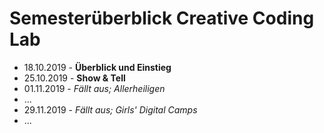 # Semesterüberblick Creative Coding Lab

* 18.10.2019 - **Überblick und Einstieg**
* 25.10.2019 - **Show & Tell**
* 01.11.2019 - *Fällt aus; Allerheiligen*
* ...
* 29.11.2019 - *Fällt aus; Girls' Digital Camps*
* ...